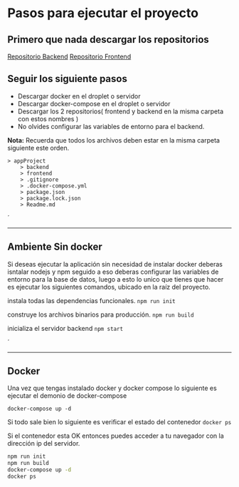 # Pasos para ejecutar el proyecto
## Primero que nada descargar los repositorios


[Repositorio Backend](https://github.com/Agenda17Julio/agenda17Backend)
[Repositorio Frontend](https://github.com/Agenda17Julio/agenda17Backend)



## Seguir los siguiente pasos

- Descargar docker en el droplet o servidor
- Descargar docker-compose en el droplet o servidor
- Descargar los 2 repositorios( frontend y backend en la misma carpeta con estos nombres ) 
- No olvides configurar las variables de entorno para el backend.

**Nota:** Recuerda que todos los archivos deben estar en la misma carpeta siguiente este orden.
```
> appProject
    > backend
    > frontend
    > .gitignore
    > .docker-compose.yml
    > package.json
    > package.lock.json
    > Readme.md
```

 ´

---
## Ambiente Sin docker

Si deseas ejecutar la aplicación sin necesidad de instalar docker deberas isntalar nodejs y npm seguido a eso deberas configurar las variables de entorno para la base de datos, luego a esto lo unico que tienes que hacer es ejecutar los siguientes comandos, ubicado en la raíz del proyecto.

instala todas las dependencias funcionales.
``
    npm run init
``

construye los archivos binarios para producción.
``
    npm run build
``

inicializa el servidor backend
``
    npm start
``

´

---
## Docker

Una vez que tengas instalado docker y docker compose lo siguiente es ejecutar el demonio de docker-compose

``
docker-compose up -d
``

Si todo sale bien lo siguiente es verificar el estado del contenedor
``
docker ps
``

Si el contenedor esta OK entonces puedes acceder a tu navegador con la dirección ip del servidor.


```sh
npm run init
npm run build
docker-compose up -d
docker ps
```
